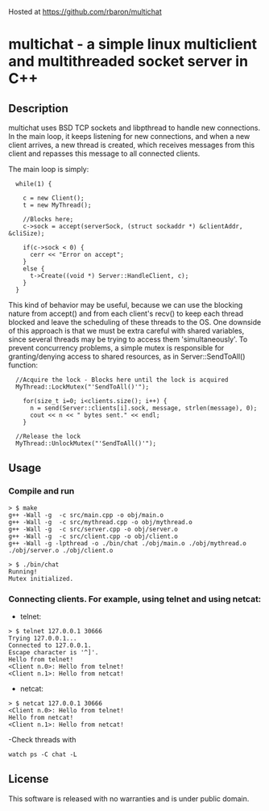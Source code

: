 Hosted at https://github.com/rbaron/multichat

multichat - a simple linux multiclient and multithreaded socket server in C++
=============================================================================

Description
-----------

multichat uses BSD TCP sockets and libpthread to handle new connections. In the main loop, it keeps listening
for new connections, and when a new client arrives, a new thread is created, which receives messages from
this client and repasses this message to all connected clients. 

The main loop is simply:

```
  while(1) {

    c = new Client();
    t = new MyThread();

    //Blocks here;
    c->sock = accept(serverSock, (struct sockaddr *) &clientAddr, &cliSize);

    if(c->sock < 0) {
      cerr << "Error on accept";
    }
    else {
      t->Create((void *) Server::HandleClient, c);
    }
  }
```

This kind of behavior may be useful, because we can use the blocking nature from accept() and from each
client's recv() to keep each thread blocked and leave the scheduling of these threads to the OS.
One downside of this approach is that we must be extra careful with shared variables, since several threads
may be trying to access them 'simultaneously'. To prevent concurrency problems, a simple mutex is responsible
for granting/denying access to shared resources, as in Server::SendToAll() function:

```
  //Acquire the lock - Blocks here until the lock is acquired
  MyThread::LockMutex("'SendToAll()'");

    for(size_t i=0; i<clients.size(); i++) {
      n = send(Server::clients[i].sock, message, strlen(message), 0);
      cout << n << " bytes sent." << endl;
    }
   
  //Release the lock
  MyThread::UnlockMutex("'SendToAll()'");
```

Usage
-----

### Compile and run

```
> $ make
g++ -Wall -g  -c src/main.cpp -o obj/main.o
g++ -Wall -g  -c src/mythread.cpp -o obj/mythread.o
g++ -Wall -g  -c src/server.cpp -o obj/server.o
g++ -Wall -g  -c src/client.cpp -o obj/client.o
g++ -Wall -g -lpthread -o ./bin/chat ./obj/main.o ./obj/mythread.o ./obj/server.o ./obj/client.o

> $ ./bin/chat 
Running!
Mutex initialized.
```

### Connecting clients. For example, using telnet and using netcat:

* telnet:

```
> $ telnet 127.0.0.1 30666
Trying 127.0.0.1...
Connected to 127.0.0.1.
Escape character is '^]'.
Hello from telnet!
<Client n.0>: Hello from telnet!
<Client n.1>: Hello from netcat!
```

* netcat:

```
> $ netcat 127.0.0.1 30666
<Client n.0>: Hello from telnet!
Hello from netcat!
<Client n.1>: Hello from netcat!
```

-Check threads with
```
watch ps -C chat -L

```

License
-------

This software is released with no warranties and is under public domain.
